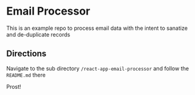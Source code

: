 # Email Processor

This is an example repo to process email data with the intent to sanatize and de-duplicate records

## Directions

Navigate to the sub directory `/react-app-email-processor` and follow the `README.md` there

Prost!
